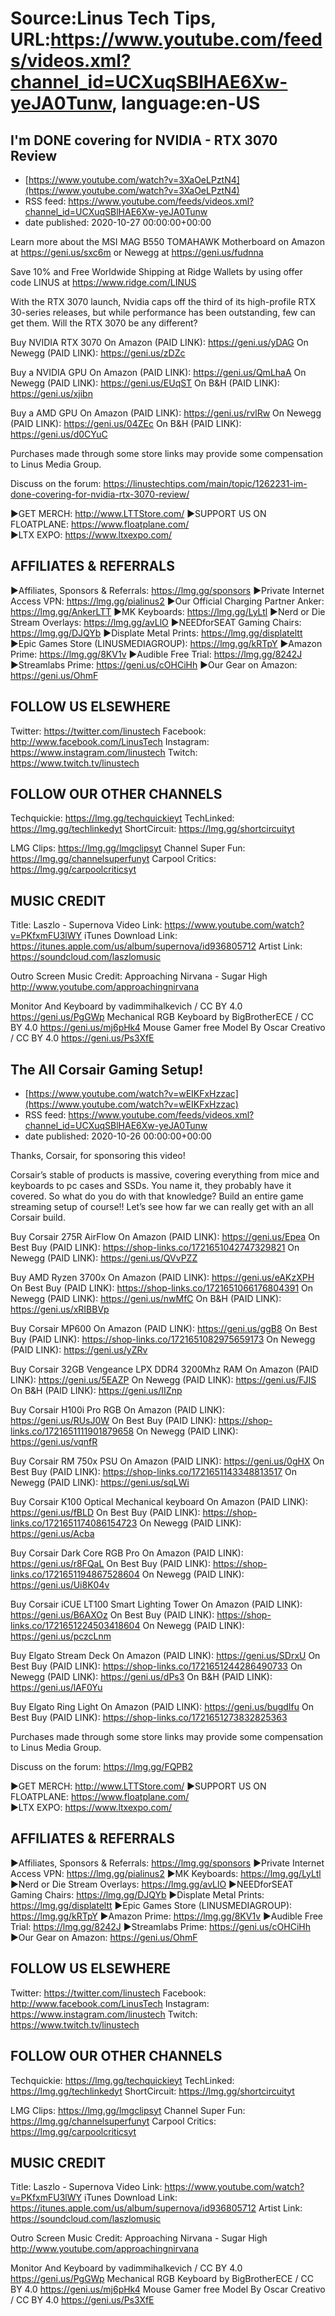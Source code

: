 # Source:Linus Tech Tips, URL:https://www.youtube.com/feeds/videos.xml?channel_id=UCXuqSBlHAE6Xw-yeJA0Tunw, language:en-US

## I'm DONE covering for NVIDIA - RTX 3070 Review
 - [https://www.youtube.com/watch?v=3XaOeLPztN4](https://www.youtube.com/watch?v=3XaOeLPztN4)
 - RSS feed: https://www.youtube.com/feeds/videos.xml?channel_id=UCXuqSBlHAE6Xw-yeJA0Tunw
 - date published: 2020-10-27 00:00:00+00:00

Learn more about the MSI MAG B550 TOMAHAWK Motherboard on Amazon at https://geni.us/sxc6m or Newegg at https://geni.us/fudnna

Save 10% and Free Worldwide Shipping at Ridge Wallets by using offer code LINUS at https://www.ridge.com/LINUS

With the RTX 3070 launch, Nvidia caps off the third of its high-profile RTX 30-series releases, but while performance has been outstanding, few can get them. Will the RTX 3070 be any different?

Buy NVIDIA RTX 3070
On Amazon (PAID LINK): https://geni.us/yDAG
On Newegg (PAID LINK): https://geni.us/zDZc

Buy a NVIDIA GPU
On Amazon (PAID LINK): https://geni.us/QmLhaA
On Newegg (PAID LINK): https://geni.us/EUqST
On B&H (PAID LINK): https://geni.us/xjibn

Buy a AMD GPU
On Amazon (PAID LINK): https://geni.us/rvlRw
On Newegg (PAID LINK): https://geni.us/04ZEc
On B&H (PAID LINK): https://geni.us/d0CYuC

Purchases made through some store links may provide some compensation to Linus Media Group.

Discuss on the forum: https://linustechtips.com/main/topic/1262231-im-done-covering-for-nvidia-rtx-3070-review/


►GET MERCH: http://www.LTTStore.com/
►SUPPORT US ON FLOATPLANE: https://www.floatplane.com/  
►LTX EXPO: https://www.ltxexpo.com/   

AFFILIATES & REFERRALS
---------------------------------------------------
►Affiliates, Sponsors & Referrals: https://lmg.gg/sponsors
►Private Internet Access VPN: https://lmg.gg/pialinus2
►Our Official Charging Partner Anker: https://lmg.gg/AnkerLTT
►MK Keyboards: https://lmg.gg/LyLtl
►Nerd or Die Stream Overlays: https://lmg.gg/avLlO
►NEEDforSEAT Gaming Chairs: https://lmg.gg/DJQYb
►Displate Metal Prints: https://lmg.gg/displateltt
►Epic Games Store (LINUSMEDIAGROUP): https://lmg.gg/kRTpY
►Amazon Prime: https://lmg.gg/8KV1v
►Audible Free Trial: https://lmg.gg/8242J
►Streamlabs Prime: https://geni.us/cOHCiHh
►Our Gear on Amazon: https://geni.us/OhmF
 
FOLLOW US ELSEWHERE
---------------------------------------------------  
Twitter: https://twitter.com/linustech
Facebook: http://www.facebook.com/LinusTech
Instagram: https://www.instagram.com/linustech
Twitch: https://www.twitch.tv/linustech

FOLLOW OUR OTHER CHANNELS
---------------------------------------------------  
Techquickie: https://lmg.gg/techquickieyt
TechLinked: https://lmg.gg/techlinkedyt
ShortCircuit: https://lmg.gg/shortcircuityt

LMG Clips: https://lmg.gg/lmgclipsyt
Channel Super Fun: https://lmg.gg/channelsuperfunyt
Carpool Critics: https://lmg.gg/carpoolcriticsyt

MUSIC CREDIT
---------------------------------------------------  
Title: Laszlo - Supernova
Video Link: https://www.youtube.com/watch?v=PKfxmFU3lWY
iTunes Download Link: https://itunes.apple.com/us/album/supernova/id936805712
Artist Link: https://soundcloud.com/laszlomusic

Outro Screen Music Credit: Approaching Nirvana - Sugar High http://www.youtube.com/approachingnirvana

Monitor And Keyboard by vadimmihalkevich / CC BY 4.0  https://geni.us/PgGWp
Mechanical RGB Keyboard by BigBrotherECE / CC BY 4.0 https://geni.us/mj6pHk4
Mouse Gamer free Model By Oscar Creativo / CC BY 4.0 https://geni.us/Ps3XfE

## The All Corsair Gaming Setup!
 - [https://www.youtube.com/watch?v=wEIKFxHzzac](https://www.youtube.com/watch?v=wEIKFxHzzac)
 - RSS feed: https://www.youtube.com/feeds/videos.xml?channel_id=UCXuqSBlHAE6Xw-yeJA0Tunw
 - date published: 2020-10-26 00:00:00+00:00

Thanks, Corsair, for sponsoring this video!

Corsair’s stable of products is massive, covering everything from mice and keyboards to pc cases and SSDs. You name it, they probably have it covered. So what do you do with that knowledge? Build an entire game streaming setup of course!! Let’s see how far we can really get with an all Corsair build.

Buy Corsair 275R AirFlow
On Amazon (PAID LINK): https://geni.us/Epea
On Best Buy (PAID LINK): https://shop-links.co/1721651042747329821
On Newegg (PAID LINK): https://geni.us/QVvPZZ

Buy AMD Ryzen 3700x
On Amazon (PAID LINK): https://geni.us/eAKzXPH
On Best Buy (PAID LINK): https://shop-links.co/1721651066176804391
On Newegg (PAID LINK): https://geni.us/nwMfC
On B&H (PAID LINK): https://geni.us/xRIBBVp

Buy Corsair MP600
On Amazon (PAID LINK): https://geni.us/ggB8
On Best Buy (PAID LINK): https://shop-links.co/1721651082975659173
On Newegg (PAID LINK): https://geni.us/yZRv

Buy Corsair 32GB Vengeance LPX DDR4 3200Mhz RAM
On Amazon (PAID LINK): https://geni.us/5EAZP
On Newegg (PAID LINK): https://geni.us/FJIS
On B&H (PAID LINK): https://geni.us/IIZnp

Buy Corsair H100i Pro RGB
On Amazon (PAID LINK): https://geni.us/RUsJ0W
On Best Buy (PAID LINK): https://shop-links.co/1721651111901879658
On Newegg (PAID LINK): https://geni.us/vqnfR

Buy Corsair RM 750x PSU
On Amazon (PAID LINK): https://geni.us/0gHX
On Best Buy (PAID LINK): https://shop-links.co/1721651143348813517
On Newegg (PAID LINK): https://geni.us/sqLWi

Buy Corsair K100 Optical Mechanical keyboard
On Amazon (PAID LINK): https://geni.us/fBLD
On Best Buy (PAID LINK): https://shop-links.co/1721651174086154723
On Newegg (PAID LINK): https://geni.us/Acba

Buy Corsair Dark Core RGB Pro
On Amazon (PAID LINK): https://geni.us/r8FQaL
On Best Buy (PAID LINK): https://shop-links.co/1721651194867528604
On Newegg (PAID LINK): https://geni.us/Ui8K04v

Buy Corsair iCUE LT100 Smart Lighting Tower
On Amazon (PAID LINK): https://geni.us/B6AXOz
On Best Buy (PAID LINK): https://shop-links.co/1721651224503418604
On Newegg (PAID LINK): https://geni.us/pczcLnm

Buy Elgato Stream Deck
On Amazon (PAID LINK): https://geni.us/SDrxU
On Best Buy (PAID LINK): https://shop-links.co/1721651244286490733
On Newegg (PAID LINK): https://geni.us/dPs3
On B&H (PAID LINK): https://geni.us/lAF0Yu

Buy Elgato Ring Light
On Amazon (PAID LINK): https://geni.us/bugdIfu
On Best Buy (PAID LINK): https://shop-links.co/1721651273832825363

Purchases made through some store links may provide some compensation to Linus Media Group.

Discuss on the forum: https://lmg.gg/FQPB2


►GET MERCH: http://www.LTTStore.com/
►SUPPORT US ON FLOATPLANE: https://www.floatplane.com/  
►LTX EXPO: https://www.ltxexpo.com/   

AFFILIATES & REFERRALS
---------------------------------------------------
►Affiliates, Sponsors & Referrals: https://lmg.gg/sponsors
►Private Internet Access VPN: https://lmg.gg/pialinus2
►MK Keyboards: https://lmg.gg/LyLtl
►Nerd or Die Stream Overlays: https://lmg.gg/avLlO
►NEEDforSEAT Gaming Chairs: https://lmg.gg/DJQYb
►Displate Metal Prints: https://lmg.gg/displateltt
►Epic Games Store (LINUSMEDIAGROUP): https://lmg.gg/kRTpY
►Amazon Prime: https://lmg.gg/8KV1v
►Audible Free Trial: https://lmg.gg/8242J
►Streamlabs Prime: https://geni.us/cOHCiHh
►Our Gear on Amazon: https://geni.us/OhmF
 
FOLLOW US ELSEWHERE
---------------------------------------------------  
Twitter: https://twitter.com/linustech
Facebook: http://www.facebook.com/LinusTech
Instagram: https://www.instagram.com/linustech
Twitch: https://www.twitch.tv/linustech

FOLLOW OUR OTHER CHANNELS
---------------------------------------------------  
Techquickie: https://lmg.gg/techquickieyt
TechLinked: https://lmg.gg/techlinkedyt
ShortCircuit: https://lmg.gg/shortcircuityt

LMG Clips: https://lmg.gg/lmgclipsyt
Channel Super Fun: https://lmg.gg/channelsuperfunyt
Carpool Critics: https://lmg.gg/carpoolcriticsyt

MUSIC CREDIT
---------------------------------------------------  
Title: Laszlo - Supernova
Video Link: https://www.youtube.com/watch?v=PKfxmFU3lWY
iTunes Download Link: https://itunes.apple.com/us/album/supernova/id936805712
Artist Link: https://soundcloud.com/laszlomusic

Outro Screen Music Credit: Approaching Nirvana - Sugar High http://www.youtube.com/approachingnirvana

Monitor And Keyboard by vadimmihalkevich / CC BY 4.0  https://geni.us/PgGWp
Mechanical RGB Keyboard by BigBrotherECE / CC BY 4.0 https://geni.us/mj6pHk4
Mouse Gamer free Model By Oscar Creativo / CC BY 4.0 https://geni.us/Ps3XfE

